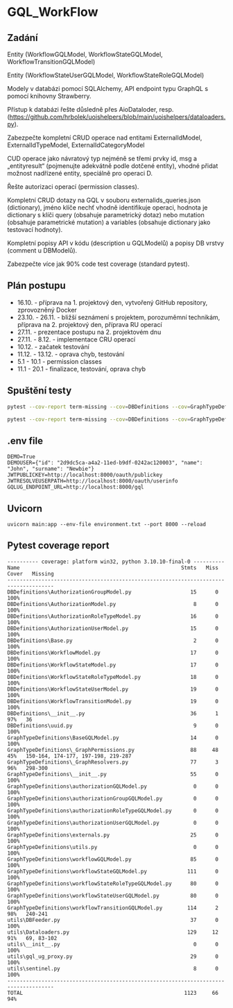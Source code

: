 # GQL_WorkFlow
## Zadání
Entity (WorkflowGQLModel, WorkflowStateGQLModel, WorkflowTransitionGQLModel)

Entity (WorkflowStateUserGQLModel, WorkflowStateRoleGQLModel)

Modely v databázi pomocí SQLAlchemy, API endpoint typu GraphQL s pomocí knihovny Strawberry.

Přístup k databázi řešte důsledně přes AioDataloder, resp. (https://github.com/hrbolek/uoishelpers/blob/main/uoishelpers/dataloaders.py).

Zabezpečte kompletní CRUD operace nad entitami ExternalIdModel, ExternalIdTypeModel, ExternalIdCategoryModel

CUD operace jako návratový typ nejméně se třemi prvky id, msg a „entityresult“ (pojmenujte adekvátně podle dotčené entity), vhodné přidat možnost nadřízené entity, speciálně pro operaci D.

Řešte autorizaci operací (permission classes).

Kompletní CRUD dotazy na GQL v souboru externalids_queries.json (dictionary), jméno klíče nechť vhodně identifikuje operaci, hodnota je dictionary s klíči query (obsahuje parametrický dotaz) nebo mutation (obsahuje parametrické mutation) a variables (obsahuje dictionary jako testovací hodnoty).

Kompletní popisy API v kódu (description u GQLModelů) a popisy DB vrstvy (comment u DBModelů).

Zabezpečte více jak 90% code test coverage (standard pytest).


## Plán postupu
* 16.10. - příprava na 1. projektový den, vytvořený GitHub repository, zprovozněný Docker
* 23.10. - 26.11. - bližší seznámení s projektem, porozuměmní technikám, příprava na 2. projektový den, příprava RU operací
* 27.11. - prezentace postupu na 2. projektovém dnu
* 27.11. - 8.12. - implementace CRU operací
* 10.12. - začatek testování
* 11.12. - 13.12. - oprava chyb, testování
* 5.1 - 10.1 - permission classes
* 11.1 - 20.1 - finalizace, testování, oprava chyb


## Spuštění testy
```bash
pytest --cov-report term-missing --cov=DBDefinitions --cov=GraphTypeDefinitions --cov=utils --log-cli-level=INFO -x

pytest --cov-report term-missing --cov=DBDefinitions --cov=GraphTypeDefinitions --cov=utils --log-cli-level=INFO -x tests 

```


## .env file
```
DEMO=True
DEMOUSER={"id": "2d9dc5ca-a4a2-11ed-b9df-0242ac120003", "name": "John", "surname": "Newbie"}
JWTPUBLICKEY=http://localhost:8000/oauth/publickey
JWTRESOLVEUSERPATH=http://localhost:8000/oauth/userinfo
GQLUG_ENDPOINT_URL=http://localhost:8000/gql
```

## Uvicorn
```
uvicorn main:app --env-file environment.txt --port 8000 --reload
```


## Pytest coverage report
```text
---------- coverage: platform win32, python 3.10.10-final-0 ----------
Name                                                    Stmts   Miss  Cover   Missing       
-------------------------------------------------------------------------------------       
DBDefinitions\AuthorizationGroupModel.py                   15      0   100%
DBDefinitions\AuthorizationModel.py                         8      0   100%
DBDefinitions\AuthorizationRoleTypeModel.py                16      0   100%
DBDefinitions\AuthorizationUserModel.py                    15      0   100%
DBDefinitions\Base.py                                       2      0   100%
DBDefinitions\WorkflowModel.py                             17      0   100%
DBDefinitions\WorkflowStateModel.py                        17      0   100%
DBDefinitions\WorkflowStateRoleTypeModel.py                18      0   100%
DBDefinitions\WorkflowStateUserModel.py                    19      0   100%
DBDefinitions\WorkflowTransitionModel.py                   19      0   100%
DBDefinitions\__init__.py                                  36      1    97%   36
DBDefinitions\uuid.py                                       9      0   100%
GraphTypeDefinitions\BaseGQLModel.py                       14      0   100%
GraphTypeDefinitions\_GraphPermissions.py                  88     48    45%   150-164, 174-177, 197-198, 219-287
GraphTypeDefinitions\_GraphResolvers.py                    77      3    96%   298-300       
GraphTypeDefinitions\__init__.py                           55      0   100%
GraphTypeDefinitions\authorizationGQLModel.py               0      0   100%
GraphTypeDefinitions\authorizationGroupGQLModel.py          0      0   100%
GraphTypeDefinitions\authorizationRoleTypeGQLModel.py       0      0   100%
GraphTypeDefinitions\authorizationUserGQLModel.py           0      0   100%
GraphTypeDefinitions\externals.py                          25      0   100%
GraphTypeDefinitions\utils.py                               0      0   100%
GraphTypeDefinitions\workflowGQLModel.py                   85      0   100%
GraphTypeDefinitions\workflowStateGQLModel.py             111      0   100%
GraphTypeDefinitions\workflowStateRoleTypeGQLModel.py      80      0   100%
GraphTypeDefinitions\workflowStateUserGQLModel.py          80      0   100%
GraphTypeDefinitions\workflowTransitionGQLModel.py        114      2    98%   240-241       
utils\DBFeeder.py                                          37      0   100%
utils\Dataloaders.py                                      129     12    91%   69, 83-102    
utils\__init__.py                                           0      0   100%
utils\gql_ug_proxy.py                                      29      0   100%
utils\sentinel.py                                           8      0   100%
-------------------------------------------------------------------------------------       
TOTAL                                                    1123     66    94%

```
